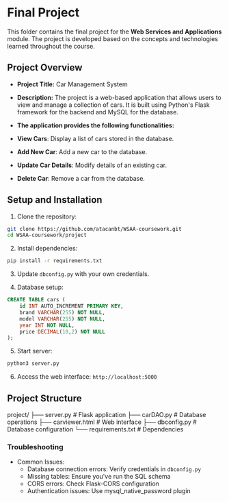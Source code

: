 # Final Project

This folder contains the final project for the **Web Services and Applications** module. The project is developed based on the concepts and technologies learned throughout the course.

## Project Overview

- **Project Title:** Car Management System 
- **Description:** The project is a web-based application that allows users to view and manage a collection of cars. It is built using Python's Flask framework for the backend and MySQL for the database. 


- **The application provides the following functionalities:**
- **View Cars**: Display a list of cars stored in the database.
- **Add New Car**: Add a new car to the database.
- **Update Car Details**: Modify details of an existing car.
- **Delete Car**: Remove a car from the database.  

## Setup and Installation

1. Clone the repository:
```bash
git clone https://github.com/atacanbt/WSAA-coursework.git
cd WSAA-coursework/project
```

2. Install dependencies:
```bash
pip install -r requirements.txt
```

3. Update `dbconfig.py` with your own credentials. 

4. Database setup:
```sql
CREATE TABLE cars (
    id INT AUTO_INCREMENT PRIMARY KEY,
    brand VARCHAR(255) NOT NULL,
    model VARCHAR(255) NOT NULL,
    year INT NOT NULL,
    price DECIMAL(10,2) NOT NULL
);
```

5. Start server:
```bash
python3 server.py
```

6. Access the web interface:
`http://localhost:5000`

## Project Structure

project/
├── server.py            # Flask application
├── carDAO.py            # Database operations
├── carviewer.html       # Web interface
├── dbconfig.py          # Database configuration
└── requirements.txt     # Dependencies

### Troubleshooting

- Common Issues:
    - Database connection errors: Verify credentials in `dbconfig.py`
    - Missing tables: Ensure you've run the SQL schema
    - CORS errors: Check Flask-CORS configuration
    - Authentication issues: Use mysql_native_password plugin 
